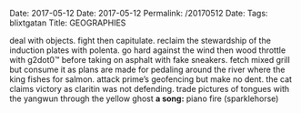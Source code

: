 Date: 2017-05-12
Date: 2017-05-12
Permalink: /20170512
Date: 
Tags: blixtgatan
Title: GEOGRAPHIES
  
deal with objects. fight then capitulate. reclaim the stewardship of the induction plates with polenta. go hard against the wind then wood throttle with g2dot0™ before taking on asphalt with fake sneakers. fetch mixed grill but consume it as plans are made for pedaling around the river where the king fishes for salmon. attack prime’s geofencing but make no dent. the cat claims victory as claritin was not defending. trade pictures of tongues with the yangwun through the yellow ghost
**a song:** piano fire (sparklehorse)